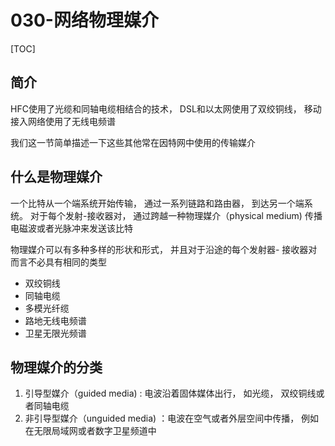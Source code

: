 # 030-网络物理媒介

[TOC]

## 简介

HFC使用了光缆和同轴电缆相结合的技术， DSL和以太网使用了双绞铜线， 移动接入网络使用了无线电频谱

我们这一节简单描述一下这些其他常在因特网中使用的传输媒介

## 什么是物理媒介

一个比特从一个端系统开始传输， 通过一系列链路和路由器， 到达另一个端系统。 对于每个发射-接收器对， 通过跨越一种物理媒介（physical medium) 传播电磁波或者光脉冲来发送该比特

物理媒介可以有多种多样的形状和形式， 并且对于沿途的每个发射器- 接收器对而言不必具有相同的类型

- 双绞铜线
- 同轴电缆
- 多模光纤缆
- 路地无线电频谱
- 卫星无限光频谱

## 物理媒介的分类

1. 引导型媒介（guided media) : 电波沿着固体媒体出行， 如光缆， 双绞铜线或者同轴电缆
2. 非引导型媒介（unguided media) ：电波在空气或者外层空间中传播， 例如在无限局域网或者数字卫星频道中